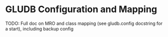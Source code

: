 # GLUDB Configuration and Mapping

TODO: Full doc on MRO and class mapping (see gludb.config docstring for a
      start), including backup config

